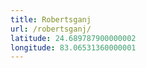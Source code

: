 ```yaml
---
title: Robertsganj
url: /robertsganj/
latitude: 24.689787900000002
longitude: 83.06531360000001
---
```

